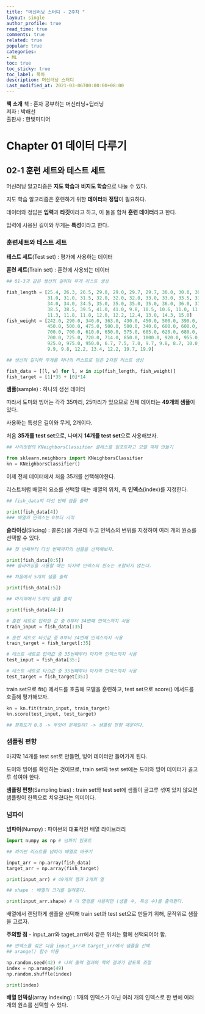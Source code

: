```yaml
---
title: "머신러닝 스터디 - 2주차 "
layout: single
author_profile: true
read_time: true
comments: true
related: true
popular: true
categories:
- ML
toc: true
toc_sticky: true
toc_label: 목차
description: 머신러닝 스터디
Last_modified_at: 2021-03-06T00:00:00+08:00
---
```


**책 소개**
책 : 혼자 공부하는 머신러닝+딥러닝<br>
저자 : 박해선<br>
출판사 : 한빛미디어<br>


# Chapter 01 데이터 다루기

## 02-1 훈련 세트와 테스트 세트

머신러닝 알고리즘은 **지도 학습**과 **비지도 학습**으로 나눌 수 있다.

지도 학습 알고리즘은 훈련하기 위한 **데이터**와 **정답**이 필요하다.

데이터와 정답은 **입력**과 **타깃**이라고 하고, 이 둘을 합쳐 **훈련 데이터**라고 한다.

입력에 사용된 길이와 무게는 **특성**이라고 한다.

### 훈련세트와 테스트 세트

**테스트 세트**(Test set) : 평가에 사용하는 데이터

**훈련 세트**(Train set) : 훈련에 사용되는 데이터

```python
## 01-3과 같은 생선의 길이와 무게 리스트 생성

fish_length = [25.4, 26.3, 26.5, 29.0, 29.0, 29.7, 29.7, 30.0, 30.0, 30.7, 
               31.0, 31.0, 31.5, 32.0, 32.0, 32.0, 33.0, 33.0, 33.5, 33.5, 
               34.0, 34.0, 34.5, 35.0, 35.0, 35.0, 35.0, 36.0, 36.0, 37.0, 
               38.5, 38.5, 39.5, 41.0, 41.0, 9.8, 10.5, 10.6, 11.0, 11.2, 
               11.3, 11.8, 11.8, 12.0, 12.2, 12.4, 13.0, 14.3, 15.0]
fish_weight = [242.0, 290.0, 340.0, 363.0, 430.0, 450.0, 500.0, 390.0, 
               450.0, 500.0, 475.0, 500.0, 500.0, 340.0, 600.0, 600.0, 
               700.0, 700.0, 610.0, 650.0, 575.0, 685.0, 620.0, 680.0, 
               700.0, 725.0, 720.0, 714.0, 850.0, 1000.0, 920.0, 955.0, 
               925.0, 975.0, 950.0, 6.7, 7.5, 7.0, 9.7, 9.8, 8.7, 10.0, 
               9.9, 9.8, 12.2, 13.4, 12.2, 19.7, 19.9]
```
```python
## 생선의 길이와 무게를 하나의 리스트로 담은 2차원 리스트 생성

fish_data = [[l, w] for l, w in zip(fish_length, fish_weight)]
fish_target = [1]*35 + [0]*14
```

**샘플**(sample) : 하나의 생선 데이터

따라서 도미와 빙어는 각각 35마리, 25마리가 있으므로 전체 데이터는 **49개의 샘플**이 있다.

사용하는 특성은 길이와 무게, 2개이다.

처음 **35개를 test set**으로, 나머지 **14개를 test set**으로 사용해보자.

```python
## 사이킷런의 KNeighborsClassifier 클래스를 임포트하고 모델 객체 만들기

from sklearn.neighbors import KNeighborsClassifier
kn = KNeighborsClassifier()
```

이제 전체 데이터에서 처음 35개를 선택해야한다.

리스트처럼 배열의 요소를 선택할 때는 배열의 위치, 즉 **인덱스**(index)를 지정한다.

```python
## fish_data의 다섯 번째 샘플 출력

print(fish_data[4])
### 배열의 인덱스는 0부터 시작
```

**슬라이싱**(Slicing) : 콜론(:)을 가운데 두고 인덱스의 번위를 지정하여 여러 개의 원소를 선택할 수 있다.

```python
## 첫 번째부터 다섯 번째까지의 샘플을 선택해보자.

print(fish_data[0:5])
### 슬라이싱을 사용할 때는 마지막 인덱스의 원소는 포함되지 않는다.
```

```python
## 처음에서 5개의 샘플 출력

print(fish_data[:5])
```

```python
## 마지막에서 5개의 샘플 출력

print(fish_data[44:])
```

```python
# 훈련 세트로 입력한 값 중 0부터 34번째 인덱스까지 사용
train_input = fish_data[:35]

# 훈련 세트로 타깃값 중 0부터 34번째 인덱스까지 사용
train_target = fish_target[:35]

# 테스트 세트로 입력값 중 35번째부터 마지막 인덱스까지 사용
test_input = fish_data[35:]

# 테스트 세트로 타깃값 중 35번째부터 마지막 인덱스까지 사용
test_target = fish_target[35:]
```

train set으로 fit() 메서드를 호출해 모델을 훈련하고, test set으로 score() 메서드를 호출해 평가해보자.

```python
kn = kn.fit(train_input, train_target)
kn.score(test_input, test_target)

## 정확도가 0.0 -> 무엇이 문제일까? -> 샘플링 편향 때문이다.
```

### 샘플링 편향

마지막 14개를 test set로 만들면, 빙어 데이터만 들어가게 된다.

도미와 빙어를 확인하는 것이므로, train set와 test set에는 도미와 빙어 데이터가 골고루 섞여야 한다.

**샘플링 편향**(Sampling bias) : train set와 test set에 샘플이 골고루 섞여 있지 않으면 샘플링이 한쪽으로 치우쳤다는 의미이다.

### 넘파이

**넘파이**(Numpy) : 파이썬의 대표적인 배열 라이브러리

```python
import numpy as np # 넘파이 임포트
```

```python
## 파이썬 리스트를 넘파이 배열로 바꾸기

input_arr = np.array(fish_data)
target_arr = np.array(fish_target)
```

```python
print(input_arr) # 49개의 행과 2개의 열
```

```python
## shape : 배열의 크기를 알려준다.

print(input_arr.shape) # 이 명령를 사용하면 (샘플 수, 특성 수)를 출력한다.
```

배열에서 랜덤하게 샘플을 선택해 train set과 test set으로 만들기 위해, 문작위로 샘플을 고르자.

**주의할 점** - input_arr와 taget_arr에서 같은 위치는 함께 선택되어야 함.

```python
## 인덱스를 섞은 다음 input_arr와 target_arr에서 샘플을 선택
## arange() 함수 이용

np.random.seed(42) # 나의 출력 결과와 책의 결과가 같도록 조절
index = np.arange(49)
np.random.shuffle(index)
```

```python
print(index)
```

**배열 인덱싱**(array indexing) : 1개의 인덱스가 아닌 여러 개의 인덱스로 한 번에 여러 개의 원소를 선택할 수 있다.
